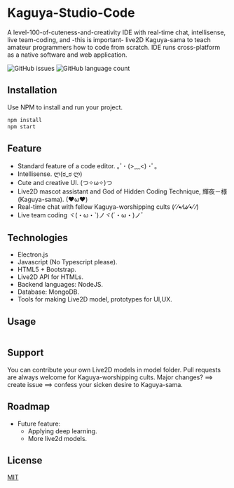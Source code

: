 # Kaguya-Studio-Code
A level-100-of-cuteness-and-creativity IDE with real-time chat, intellisense, live team-coding, and -this is important- live2D Kaguya-sama to teach amateur programmers how to code from scratch.
IDE runs cross-platform as a native software and web application.

![GitHub issues](https://img.shields.io/github/issues/b1506704/Kaguya-Studio-Code) 
![GitHub language count](https://img.shields.io/github/languages/count/b1506704/Kaguya-Studio-Code)

## Installation
Use NPM to install and run your project.
```bash
npm install
npm start
```
## Feature
  - Standard feature of a code editor. ｡ﾟ･ (>﹏<) ･ﾟ｡
  - Intellisense. ლ(ಠ_ಠ ლ) 
  - Cute and creative UI. (つ✧ω✧)つ
  - Live2D mascot assistant and God of Hidden Coding Technique, 輝夜－様 (Kaguya-sama).	(❤ω❤)
  - Real-time chat with fellow Kaguya-worshipping cults (⁄ ⁄•⁄ω⁄•⁄ ⁄) 	
  - Live team coding ヾ(・ω・`)ノヾ(´・ω・)ノ゛
## Technologies
- Electron.js
- Javascript (No Typescript please).
- HTML5 + Bootstrap.
- Live2D API for HTMLs.
- Backend languages: NodeJS.
- Database: MongoDB.
- Tools for making Live2D model, prototypes for UI,UX.
## Usage
```bash

```
## Support
You can contribute your own Live2D models in model folder.
Pull requests are always welcome for Kaguya-worshipping cults.
Major changes? ==> create issue ==> confess your sicken desire to Kaguya-sama.
## Roadmap
- Future feature:
  + Applying deep learning.
  + More live2d models.
## License
[MIT](https://choosealicense.com/licenses/mit/)
